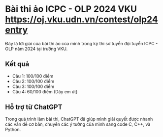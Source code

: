 # Bài thi ảo ICPC - OLP 2024 VKU https://oj.vku.udn.vn/contest/olp24entry

Đây là lời giải của bài thi ảo của mình trong kỳ thi sơ tuyển đội tuyển ICPC - OLP năm 2024 tại trường VKU.

## Kết quả

- Câu 1: 100/100 điểm
- Câu 2: 100/100 điểm
- Câu 3: 100/100 điểm
- Câu 4: 60/100 điểm (Dãy em út)

## Hỗ trợ từ ChatGPT

Trong quá trình làm bài thi, ChatGPT đã giúp mình giải quyết được nhanh các vấn đề cơ bản, chuyển các ý tưởng của mình sang code C, C++, và Python.


